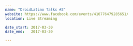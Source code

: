 ```yaml
---
name: "DroidLatino Talks #2"
website: https://www.facebook.com/events/410776479285651/
location: Live Streaming

date_start: 2017-03-30
date_end:   2017-03-30

---
```

